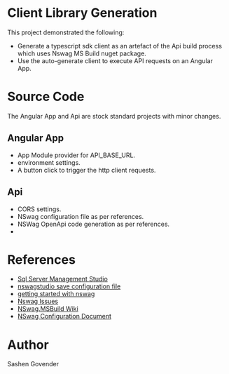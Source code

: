 # Client Library Generation
This project demonstrated the following:
* Generate a typescript sdk client as an artefact of the Api build process which uses Nswag MS Build nuget package.
* Use the auto-generate client to execute API requests on an Angular App.

# Source Code
The Angular App and Api are stock standard projects with minor changes.

## Angular App
* App Module provider for API_BASE_URL.
* environment settings.
* A button click to trigger the http client requests.

## Api
* CORS settings.
* NSwag configuration file as per references.
* NSWag OpenApi code generation as per references.
* 

# References
* [Sql Server Management Studio](https://docs.microsoft.com/en-us/sql/ssms/download-sql-server-management-studio-ssms?view=sql-server-ver15)
* [nswagstudio save configuration file](https://stackoverflow.com/questions/62694220/nswagstudio-how-to-save-code-generation-settings)
* [getting started with nswag](https://learn.microsoft.com/en-us/aspnet/core/tutorials/getting-started-with-nswag?view=aspnetcore-8.0&tabs=visual-studio)
* [Nswag Issues](https://github.com/RicoSuter/NSwag/issues/4524)
* [NSwag.MSBuild Wiki](https://github.com/RicoSuter/NSwag/wiki/NSwag.MSBuild)
* [NSwag Configuration Document](https://github.com/RicoSuter/NSwag/wiki/NSwag-Configuration-Document)

# Author
Sashen Govender


